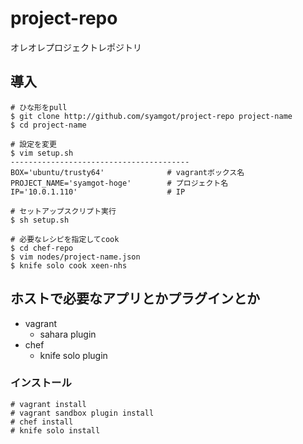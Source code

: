 # project-repo

オレオレプロジェクトレポジトリ


## 導入


	# ひな形をpull
	$ git clone http://github.com/syamgot/project-repo project-name
	$ cd project-name

	# 設定を変更
	$ vim setup.sh
	----------------------------------------
	BOX='ubuntu/trusty64'              # vagrantボックス名
	PROJECT_NAME='syamgot-hoge'        # プロジェクト名
	IP='10.0.1.110'                    # IP

	# セットアップスクリプト実行
	$ sh setup.sh

	# 必要なレシピを指定してcook
	$ cd chef-repo
	$ vim nodes/project-name.json
	$ knife solo cook xeen-nhs

## ホストで必要なアプリとかプラグインとか

- vagrant 
	- sahara plugin
- chef
	- knife solo plugin

### インストール

	# vagrant install
	# vagrant sandbox plugin install
	# chef install
	# knife solo install


